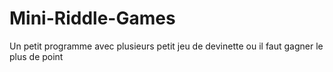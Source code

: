 # Mini-Riddle-Games
Un petit programme avec plusieurs petit jeu de devinette ou il faut gagner le plus de point
